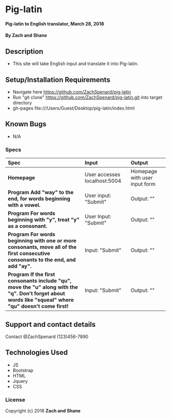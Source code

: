 # Pig-latin

#### Pig-latin to English translator, March 28, 2018

#### By **Zach and Shane**

## Description

* This site will take English input and translate it into Pig-latin.

## Setup/Installation Requirements

* Navigate here https://github.com/ZachSpenard/pig-latin
* Run "git clone" https://github.com/ZachSpenard/pig-latin.git into target directory
* gh-pages file:///Users/Guest/Desktop/pig-latin/index.html

## Known Bugs
* N/A

### Specs
| Spec | Input | Output |
| :-------------     | :------------- | :------------- |
| **Homepage** | User accesses localhost:5004 | Homepage with user input form |
| **Program Add "way" to the end, for words beginning with a vowel.** | User input: "Submit" | Output: "" |
| **Program For words beginning with "y", treat "y" as a consonant.**| User Input: "Submit" | Output: "" |
| **Program For words beginning with one or more consonants, move all of the first consecutive consonants to the end, and add "ay".**| Input: "Submit" | Output: "" |
| **Program If the first consonants include "qu", move the "u" along with the "q". Don't forget about words like "squeal" where "qu" doesn't come first!** | Input: "Submit" | Output: "" |

## Support and contact details

Contact @ZachSpenard (123)456-7890

## Technologies Used

* JS
* Bootstrap
* HTML
* Jquery
* CSS

### License


Copyright (c) 2018 **Zach and Shane**
